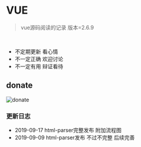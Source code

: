 # VUE

> vue源码阅读的记录  版本=2.6.9


<br>

- 不定期更新  看心情
- 不一定正确  欢迎讨论
- 不一定有用  辩证看待

## donate

![donate](https://chunmu.github.io/gitbook-vue/assets/pictures/money.jpeg "donate")


### 更新日志

- 2019-09-17 html-parser完整发布 附加流程图 
- 2019-09-09 html-parser发布 不过不完整 后续完善 